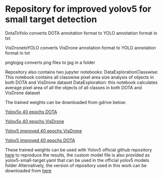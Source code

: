 <h1>Repository for improved yolov5 for small target detection</h1>


DotaToYolo converts DOTA annotation format to YOLO annotation format in txt

VisDronetoYOLO converts VisDrone annotation format to YOLO annotation format in txt

pngtojpg converts png files to jpg in a folder

Repository also contains two jupyter notebooks:
  DataExplorationClasswise: This notebook contains all classwise pixel area size analysis of objects in both DOTA and VisDrone dataset
  DataExploration: this notebook calculates average pixel area of all the objects of all classes in both DOTA and VisDrone dataset


The trained weights can be downloaded from gdrive below:


[Yolov5x 40 epochs DOTA](https://drive.google.com/file/d/19O4kdomab0MzXtWNo3vgL9yRRhNM0WZA/view?usp=sharing)

[Yolov5x 40 epochs VisDrone](https://drive.google.com/file/d/1R0JlQBuK7x4Ttp87IHvofR1yI0KN6ojU/view?usp=sharing)

[Yolov5 improved 40 epochs VisDrone](https://drive.google.com/file/d/1KUQLH9mtCcBxoENZHclcMAss8sy5FV4V/view?usp=sharing)

[Yolov5 improved 40 epochs DOTA](https://drive.google.com/file/d/1_hU4ib7kfwvDZrCC0d35WtORBVkpXDJv/view?usp=sharing)


These trained weights can be used with Yolov5 official github repository [here](https://github.com/ultralytics/yolov5) to reproduce the results, the custom model file is also provided as yolov5-small-target.yaml that can be used in the official yolov5 models folder
Alternatively, the version of repository used in this work can be downloaded from [here](https://drive.google.com/file/d/1Y8V_v-5OG7tUNG-Q-AeyNugbHkAsdu9N/view?usp=sharing)

